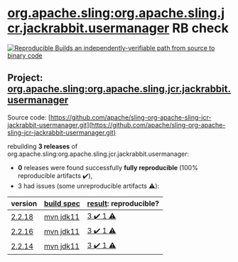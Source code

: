 [org.apache.sling:org.apache.sling.jcr.jackrabbit.usermanager](https://search.maven.org/artifact/org.apache.sling/org.apache.sling.jcr.jackrabbit.usermanager/) RB check
=======

[![Reproducible Builds](https://reproducible-builds.org/images/logos/rb.svg) an independently-verifiable path from source to binary code](https://reproducible-builds.org/)

## Project: [org.apache.sling:org.apache.sling.jcr.jackrabbit.usermanager](https://search.maven.org/artifact/org.apache.sling/org.apache.sling.jcr.jackrabbit.usermanager/)

Source code: [https://github.com/apache/sling-org-apache-sling-jcr-jackrabbit-usermanager.git](https://github.com/apache/sling-org-apache-sling-jcr-jackrabbit-usermanager.git)

rebuilding **3 releases** of org.apache.sling:org.apache.sling.jcr.jackrabbit.usermanager:
- **0** releases were found successfully **fully reproducible** (100% reproducible artifacts :heavy_check_mark:),
- 3 had issues (some unreproducible artifacts :warning:):

| version | [build spec](BUILDSPEC.md) | [result](https://reproducible-builds.org/docs/jvm/): reproducible? |
| -- | --------- | ------ |
| [2.2.18](https://search.maven.org/artifact/org.apache.sling/org.apache.sling.jcr.jackrabbit.usermanager/2.2.18/pom) | [mvn jdk11](org.apache.sling.jcr.jackrabbit.usermanager-2.2.18.buildspec) | [3 :heavy_check_mark:  1 :warning:](org.apache.sling.jcr.jackrabbit.usermanager-2.2.18.buildcompare) |
| [2.2.16](https://search.maven.org/artifact/org.apache.sling/org.apache.sling.jcr.jackrabbit.usermanager/2.2.16/pom) | [mvn jdk11](org.apache.sling.jcr.jackrabbit.usermanager-2.2.16.buildspec) | [3 :heavy_check_mark:  1 :warning:](org.apache.sling.jcr.jackrabbit.usermanager-2.2.16.buildcompare) |
| [2.2.14](https://search.maven.org/artifact/org.apache.sling/org.apache.sling.jcr.jackrabbit.usermanager/2.2.14/pom) | [mvn jdk11](org.apache.sling.jcr.jackrabbit.usermanager-2.2.14.buildspec) | [3 :heavy_check_mark:  1 :warning:](org.apache.sling.jcr.jackrabbit.usermanager-2.2.14.buildcompare) |
